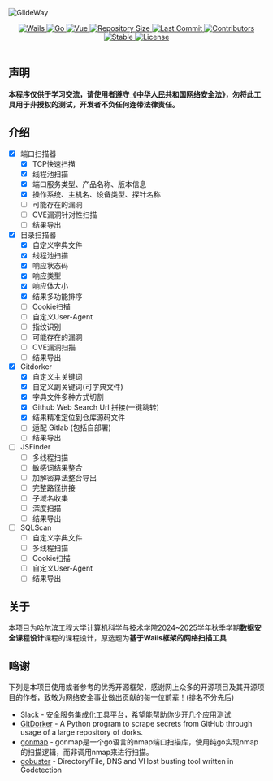 ![GlideWay](https://socialify.git.ci/only9464/GlideWay/image?description=1&font=Inter&forks=1&issues=1&logo=https%3A%2F%2Fglideway.github.io%2FDevelopmentDocs%2Fimages%2FG.png&name=1&owner=1&pattern=Floating%20Cogs&pulls=1&stargazers=1&theme=Auto)
<p align="center">
  <a href="https://wails.io">
    <img src="https://img.shields.io/github/v/release/wailsapp/wails?label=Wails&color=red&logo=wails" alt="Wails">
  </a>
  <a href="https://go.dev/">
    <img src="https://img.shields.io/github/go-mod/go-version/only9464/GlideWay?logo=go&label=Go&color=00ADD8" alt="Go">
  </a>
  <a href="https://vuejs.org/">
    <img src="https://img.shields.io/badge/dynamic/json?url=https://raw.githubusercontent.com/only9464/GlideWay/main/frontend/package.json&query=$.dependencies.vue&label=Vue&color=4FC08D&logo=vue.js" alt="Vue">
  </a>
  <a href="https://github.com/only9464/GlideWay">
    <img src="https://img.shields.io/github/repo-size/only9464/GlideWay?logo=github" alt="Repository Size">
  </a>
  <a href="https://github.com/only9464/GlideWay">
    <img src="https://img.shields.io/github/last-commit/only9464/GlideWay?logo=git" alt="Last Commit">
  </a>
  <a href="https://github.com/only9464/GlideWay">
    <img src="https://img.shields.io/github/contributors/only9464/GlideWay?logo=renpy" alt="Contributors">
  </a>
  <a href="https://github.com/only9464/GlideWay">
    <img src="https://img.shields.io/badge/stable-stable-green.svg?logo=checkmarx" alt="Stable">
  </a>
  <a href="https://github.com/only9464/GlideWay?tab=MPL-2.0-1-ov-file">
    <img src="https://img.shields.io/github/license/only9464/GlideWay?logo=unlicense" alt="License">
  </a>
</p>

<!-- [![download](https://img.shields.io/github/downloads/only9464/GlideWay/total)]()
[![release](https://img.shields.io/github/v/release/only9464/GlideWay)]() -->

<div align="center">
<img src="https://cdn.jsdelivr.net/gh/eryajf/tu@main/img/image_20240420_214408.gif" width="800"  height="3">
</div>
<!-- <p align="center">
  <a href="https://count.getloli.com" target="_blank">
    <img alt="Moe Counter!" src="https://count.getloli.com/@GlideWay?name=GlideWay&theme=random&padding=7&offset=0&align=top&scale=1&pixelated=1&darkmode=auto">
  </a>
</p> -->

## 声明

**本程序仅供于学习交流，请使用者遵守[《中华人民共和国网络安全法》](https://www.gov.cn/xinwen/2016-11/07/content_5129723.htm)，勿将此工具用于非授权的测试，开发者不负任何连带法律责任。**

## 介绍

- [X] 端口扫描器
  - [X] TCP快速扫描
  - [X] 线程池扫描
  - [X] 端口服务类型、产品名称、版本信息
  - [X] 操作系统、主机名、设备类型、探针名称
  - [ ] 可能存在的漏洞
  - [ ] CVE漏洞针对性扫描
  - [ ] 结果导出
- [X] 目录扫描器
  - [X] 自定义字典文件
  - [X] 线程池扫描
  - [X] 响应状态码
  - [X] 响应类型
  - [X] 响应体大小
  - [X] 结果多功能排序
  - [ ] Cookie扫描
  - [ ] 自定义User-Agent
  - [ ] 指纹识别
  - [ ] 可能存在的漏洞
  - [ ] CVE漏洞扫描
  - [ ] 结果导出
- [X] Gitdorker
  - [X] 自定义主关键词
  - [X] 自定义副关键词(可字典文件)
  - [X] 字典文件多种方式切割
  - [X] Github Web Search Url 拼接(一键跳转)
  - [X] 结果精准定位到仓库源码文件
  - [ ] 适配 Gitlab (包括自部署)
  - [ ] 结果导出
- [ ] JSFinder
  - [ ] 多线程扫描
  - [ ] 敏感词结果整合
  - [ ] 加解密算法整合导出
  - [ ] 完整路径拼接
  - [ ] 子域名收集
  - [ ] 深度扫描
  - [ ] 结果导出
- [ ] SQLScan
  - [ ] 自定义字典文件
  - [ ] 多线程扫描
  - [ ] Cookie扫描
  - [ ] 自定义User-Agent
  - [ ] 结果导出

## 关于

本项目为哈尔滨工程大学计算机科学与技术学院2024~2025学年秋季学期**数据安全课程设计**课程的课程设计，原选题为**基于Wails框架的网络扫描工具**

## 鸣谢

下列是本项目使用或者参考的优秀开源框架，感谢网上众多的开源项目及其开源项目的作者，致敬为网络安全事业做出贡献的每一位前辈！(排名不分先后)

* [Slack](https://github.com/qiwentaidi/Slack) - 安全服务集成化工具平台，希望能帮助你少开几个应用测试
* [GitDorker](https://github.com/obheda12/GitDorker) - A Python program to scrape secrets from GitHub through usage of a large repository of dorks.
* [gonmap](https://github.com/lcvvvv/gonmap) - gonmap是一个go语言的nmap端口扫描库，使用纯go实现nmap的扫描逻辑，而非调用nmap来进行扫描。
* [gobuster](https://github.com/OJ/gobuster) - Directory/File, DNS and VHost busting tool written in Godetection
